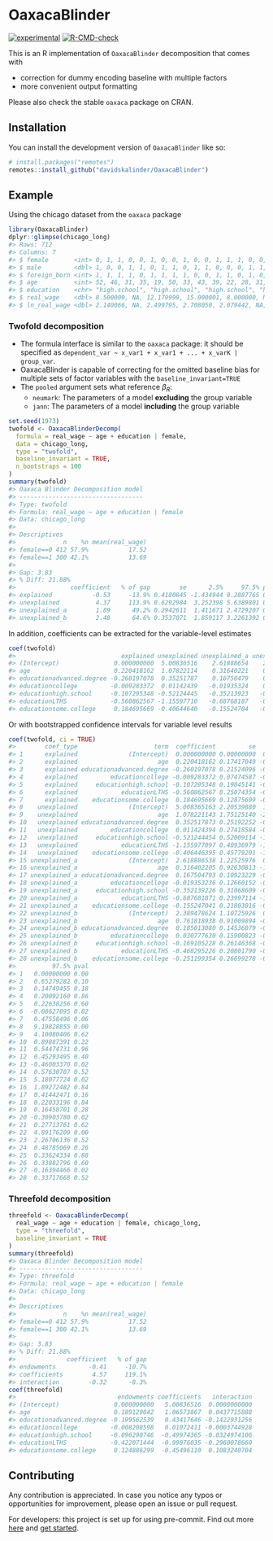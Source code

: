 
<!-- README.md is generated from README.Rmd. Please edit that file -->

# OaxacaBlinder

<!-- badges: start -->

[![experimental](http://badges.github.io/stability-badges/dist/experimental.svg)](http://github.com/badges/stability-badges)
[![R-CMD-check](https://github.com/davidskalinder/OaxacaBlinder/actions/workflows/R-CMD-check.yaml/badge.svg)](https://github.com/davidskalinder/OaxacaBlinder/actions/workflows/R-CMD-check.yaml)
<!-- badges: end -->

This is an R implementation of `OaxacaBlinder` decomposition that comes
with

- correction for dummy encoding baseline with multiple factors
- more convenient output formatting

Please also check the stable `oaxaca` package on CRAN.

## Installation

You can install the development version of `OaxacaBlinder` like so:

``` r
# install.packages("remotes")
remotes::install_github("davidskalinder/OaxacaBlinder")
```

## Example

Using the chicago dataset from the `oaxaca` package

``` r
library(OaxacaBlinder)
dplyr::glimpse(chicago_long)
#> Rows: 712
#> Columns: 7
#> $ female       <int> 0, 1, 1, 0, 0, 1, 0, 0, 1, 0, 0, 1, 1, 1, 0, 0, 0, 0, 0, …
#> $ male         <dbl> 1, 0, 0, 1, 1, 0, 1, 1, 0, 1, 1, 0, 0, 0, 1, 1, 1, 1, 1, …
#> $ foreign_born <int> 1, 1, 1, 1, 0, 1, 1, 1, 1, 0, 0, 1, 1, 0, 1, 0, 0, 1, 1, …
#> $ age          <int> 52, 46, 31, 35, 19, 50, 33, 43, 39, 22, 28, 31, 30, 20, 6…
#> $ education    <chr> "high.school", "high.school", "high.school", "high.school…
#> $ real_wage    <dbl> 8.500000, NA, 12.179999, 15.000001, 8.000000, NA, 10.0000…
#> $ ln_real_wage <dbl> 2.140066, NA, 2.499795, 2.708050, 2.079442, NA, 2.302585,…
```

### Twofold decomposition

- The formula interface is similar to the `oaxaca` package: it should be
  specified as
  `dependent_var ~ x_var1 + x_var1 + ... + x_varK | group_var`.
- OaxacaBlinder is capable of correcting for the omitted baseline bias
  for multiple sets of factor variables with the
  `baseline_invariant=TRUE`
- The `pooled` argument sets what reference $\beta_R$:
  - `neumark`: The parameters of a model **excluding** the group
    variable
  - `jann`: The parameters of a model **including** the group variable

``` r
set.seed(1973)
twofold <- OaxacaBlinderDecomp(
  formula = real_wage ~ age + education | female,
  data = chicago_long,
  type = "twofold",
  baseline_invariant = TRUE,
  n_bootstraps = 100
)
summary(twofold)
#> Oaxaca Blinder Decomposition model
#> ----------------------------------
#> Type: twofold
#> Formula: real_wage ~ age + education | female
#> Data: chicago_long
#> 
#> Descriptives
#>             n    %n mean(real_wage)
#> female==0 412 57.9%           17.52
#> female==1 300 42.1%           13.69
#> 
#> Gap: 3.83
#> % Diff: 21.88%
#>               coefficient   % of gap        se      2.5%     97.5% pval
#> explained           -0.53     -13.9% 0.4180845 -1.434944 0.2887765 0.16
#> unexplained          4.37     113.9% 0.6292984  3.252398 5.6389801 0.00
#> unexplained_a        1.89      49.2% 0.2942611  1.411671 2.4729207 0.00
#> unexplained_b        2.48      64.6% 0.3537071  1.859117 3.2261392 0.00
```

In addition, coefficients can be extracted for the variable-level
estimates

``` r
coef(twofold)
#>                             explained unexplained unexplained_a unexplained_b
#> (Intercept)               0.000000000  5.00836516    2.61888654    2.38947862
#> age                       0.220418162  1.07822114    0.31640221    0.76181894
#> educationadvanced.degree -0.260197078  0.35251787    0.16750479    0.18501308
#> educationcollege         -0.009283372  0.01142439   -0.01935324    0.03077763
#> educationhigh.school     -0.107295348 -0.52124445   -0.35213923   -0.16910523
#> educationLTHS            -0.560862567 -1.15597710   -0.68768187   -0.46829523
#> educationsome.college     0.184695669 -0.40644640   -0.15524704   -0.25119935
```

Or with bootstrapped confidence intervals for variable level results

``` r
coef(twofold, ci = TRUE)
#>        coef_type                     term  coefficient         se         2.5%
#> 1      explained              (Intercept)  0.000000000 0.00000000  0.000000000
#> 2      explained                      age  0.220418162 0.17417049 -0.091410524
#> 3      explained educationadvanced.degree -0.260197078 0.21524096 -0.773532447
#> 4      explained         educationcollege -0.009283372 0.07474587 -0.132752600
#> 5      explained     educationhigh.school -0.107295348 0.19045141 -0.586152875
#> 6      explained            educationLTHS -0.560862567 0.25074354 -0.939880049
#> 7      explained    educationsome.college  0.184695669 0.12875609 -0.003837003
#> 8    unexplained              (Intercept)  5.008365163 2.20539880  1.082182846
#> 9    unexplained                      age  1.078221143 1.75125140 -2.158891075
#> 10   unexplained educationadvanced.degree  0.352517873 0.25192252 -0.097228220
#> 11   unexplained         educationcollege  0.011424394 0.27418584 -0.468845582
#> 12   unexplained     educationhigh.school -0.521244454 0.52009114 -1.379697757
#> 13   unexplained            educationLTHS -1.155977097 0.40936979 -1.924458790
#> 14   unexplained    educationsome.college -0.406446395 0.45779201 -1.204477533
#> 15 unexplained_a              (Intercept)  2.618886538 1.22525976  0.545658939
#> 16 unexplained_a                      age  0.316402205 0.92630813 -1.588336437
#> 17 unexplained_a educationadvanced.degree  0.167504793 0.10923229 -0.020622568
#> 18 unexplained_a         educationcollege -0.019353236 0.12660152 -0.239781100
#> 19 unexplained_a     educationhigh.school -0.352139226 0.31068609 -0.935464044
#> 20 unexplained_a            educationLTHS -0.687681871 0.23997114 -1.174277347
#> 21 unexplained_a    educationsome.college -0.155247041 0.21803016 -0.551545319
#> 22 unexplained_b              (Intercept)  2.389478624 1.10725926  0.548002919
#> 23 unexplained_b                      age  0.761818938 0.91009894 -0.985627670
#> 24 unexplained_b educationadvanced.degree  0.185013080 0.14536079 -0.070810349
#> 25 unexplained_b         educationcollege  0.030777630 0.15900823 -0.267248679
#> 26 unexplained_b     educationhigh.school -0.169105228 0.26146368 -0.635785709
#> 27 unexplained_b            educationLTHS -0.468295226 0.20801790 -0.861886628
#> 28 unexplained_b    educationsome.college -0.251199354 0.26699278 -0.674083534
#>          97.5% pval
#> 1   0.00000000 0.00
#> 2   0.65279282 0.10
#> 3   0.14749455 0.18
#> 4   0.20092160 0.86
#> 5   0.22638256 0.60
#> 6  -0.08627095 0.02
#> 7   0.47558496 0.06
#> 8   9.19828855 0.00
#> 9   4.10080406 0.62
#> 10  0.89887391 0.22
#> 11  0.54474731 0.96
#> 12  0.45293495 0.40
#> 13 -0.46003370 0.02
#> 14  0.57630707 0.52
#> 15  5.18077724 0.02
#> 16  1.89272482 0.84
#> 17  0.41442471 0.16
#> 18  0.22033196 0.84
#> 19  0.16458701 0.28
#> 20 -0.30903780 0.02
#> 21  0.27713761 0.62
#> 22  4.89176209 0.00
#> 23  2.26706136 0.52
#> 24  0.48785069 0.26
#> 25  0.33624334 0.88
#> 26  0.33882796 0.60
#> 27 -0.16394466 0.02
#> 28  0.33717668 0.52
```

### Threefold decomposition

``` r
threefold <- OaxacaBlinderDecomp(
  real_wage ~ age + education | female, chicago_long,
  type = "threefold",
  baseline_invariant = TRUE
)
summary(threefold)
#> Oaxaca Blinder Decomposition model
#> ----------------------------------
#> Type: threefold
#> Formula: real_wage ~ age + education | female
#> Data: chicago_long
#> 
#> Descriptives
#>             n    %n mean(real_wage)
#> female==0 412 57.9%           17.52
#> female==1 300 42.1%           13.69
#> 
#> Gap: 3.83
#> % Diff: 21.88%
#>              coefficient   % of gap
#> endowments         -0.41     -10.7%
#> coefficients        4.57     119.1%
#> interaction        -0.32      -8.3%
coef(threefold)
#>                            endowments coefficients   interaction
#> (Intercept)               0.000000000   5.00836516  0.0000000000
#> age                       0.189129042   1.06573867  0.0437715888
#> educationadvanced.degree -0.199562539   0.43417646 -0.1422931256
#> educationcollege         -0.008208598   0.01072411 -0.0003744928
#> educationhigh.school     -0.096298746  -0.49974365 -0.0324974106
#> educationLTHS            -0.422071444  -0.99876035 -0.2960078660
#> educationsome.college     0.124886299  -0.45496110  0.1083240704
```

## Contributing

Any contribution is appreciated. In case you notice any typos or
opportunities for improvement, please open an issue or pull request.

For developers: this project is set up for using pre-commit. Find out
more [here](https://lorenzwalthert.github.io/precommit/) and [get
started](https://lorenzwalthert.github.io/precommit/articles/precommit.html).
